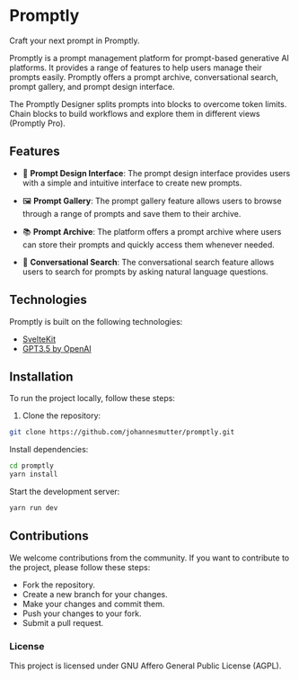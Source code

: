 # Promptly

Craft your next prompt in Promptly. 

Promptly is a prompt management platform for prompt-based generative AI platforms. It provides a range of features to help users manage their prompts easily. Promptly offers a prompt archive, conversational search, prompt gallery, and prompt design interface. 

The Promptly Designer splits prompts into blocks to overcome token limits. Chain blocks to build workflows and explore them in different views (Promptly Pro). 

## Features

- 🎨 **Prompt Design Interface**: The prompt design interface provides users with a simple and intuitive interface to create new prompts.

- 🖼️ **Prompt Gallery**: The prompt gallery feature allows users to browse through a range of prompts and save them to their archive.

- 📚 **Prompt Archive**: The platform offers a prompt archive where users can store their prompts and quickly access them whenever needed.

- 🔎 **Conversational Search**: The conversational search feature allows users to search for prompts by asking natural language questions.

## Technologies

Promptly is built on the following technologies:

- [SvelteKit](https://kit.svelte.dev/)
- [GPT3.5 by OpenAI](https://openai.com/)

## Installation

To run the project locally, follow these steps:

1. Clone the repository:

```bash
git clone https://github.com/johannesmutter/promptly.git
```

Install dependencies:
```bash
cd promptly
yarn install
```

Start the development server:
```bash
yarn run dev
```

## Contributions
We welcome contributions from the community. If you want to contribute to the project, please follow these steps:

- Fork the repository.
- Create a new branch for your changes.
- Make your changes and commit them.
- Push your changes to your fork.
- Submit a pull request.

### License
This project is licensed under GNU Affero General Public License (AGPL).